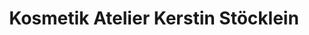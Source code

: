 ---
title: "Kosmetik Atelier Kerstin Stöcklein"
url: /nuernberg/kosmetik-atelier-kerstin-stoecklein/
shop: Kosmetik
---